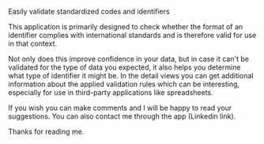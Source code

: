 Easily validate standardized codes and identifiers

This application is primarily designed to check whether the format of an identifier complies
with international standards and is therefore valid for use in that context.

Not only does this improve confidence in your data, but in case it can't be validated for the
type of data you expected, it also helps you determine what type of identifier it might be.
In the detail views you can get additional information about the applied validation rules
which can be interesting, especially for use in third-party applications like spreadsheets.

If you wish you can make comments and I will be happy to read your suggestions. You can also
contact me through the app (Linkedin link).

Thanks for reading me.
